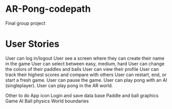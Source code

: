 # AR-Pong-codepath
Final group project 


# User Stories

User can log in/logout
User see a screen where they can create their name in the game
User can select between easy, medium, hard
User can change the colors of their paddles and balls
User can view their profile
User can track their highest scores and compare with others
User can restart, end, or start a fresh game. 
User can pause the game.
User can play pong with an AI (singleplayer).
User can play pong in the AR world. 

Other to do
App icon
Login and save data base
Paddle and ball graphics
Game AI
Ball physics
World boundaries 
